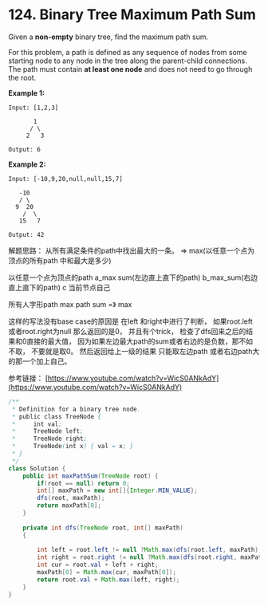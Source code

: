 # 124. Binary Tree Maximum Path Sum



Given a **non-empty** binary tree, find the maximum path sum.

For this problem, a path is defined as any sequence of nodes from some starting node to any node in the tree along the parent-child connections. The path must contain **at least one node** and does not need to go through the root.

**Example 1:**

```text
Input: [1,2,3]

       1
      / \
     2   3

Output: 6
```

**Example 2:**

```text
Input: [-10,9,20,null,null,15,7]

   -10
   / \
  9  20
    /  \
   15   7

Output: 42
```

解题思路： 从所有满足条件的path中找出最大的一条。 =&gt; max\(以任意一个点为顶点的所有path 中和最大是多少\)

以任意一个点为顶点的path a\_max sum\(左边直上直下的path\) b\_max\_sum\(右边直上直下的path\)  c 当前节点自己



所有人字形path max path sum =》 max

这样的写法没有base case的原因是 在left 和right中进行了判断， 如果root.left 或者root.right为null 那么返回的是0， 并且有个trick， 检查了dfs回来之后的结果和0直接的最大值， 因为如果左边最大path的sum或者右边的是负数，那不如不取， 不要就是取0。 然后返回给上一级的结果 只能取左边path 或者右边path大的那一个加上自己。

参考链接： [https://www.youtube.com/watch?v=WicS0ANkAdY](https://www.youtube.com/watch?v=WicS0ANkAdY)

```java
/**
 * Definition for a binary tree node.
 * public class TreeNode {
 *     int val;
 *     TreeNode left;
 *     TreeNode right;
 *     TreeNode(int x) { val = x; }
 * }
 */
class Solution {
    public int maxPathSum(TreeNode root) {
        if(root == null) return 0;
        int[] maxPath = new int[]{Integer.MIN_VALUE};
        dfs(root, maxPath);
        return maxPath[0];
    }
    
    private int dfs(TreeNode root, int[] maxPath)
    {
    
        int left = root.left != null ?Math.max(dfs(root.left, maxPath), 0) :0;
        int right = root.right != null ?Math.max(dfs(root.right, maxPath), 0) : 0;
        int cur = root.val + left + right;
        maxPath[0] = Math.max(cur, maxPath[0]);
        return root.val + Math.max(left, right);
    }
}
```

